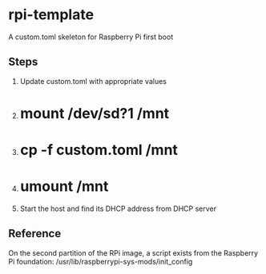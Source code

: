 # rpi-template

A custom.toml skeleton for Raspberry Pi first boot

## Steps

1. Update custom.toml with appropriate values
2. # mount /dev/sd?1 /mnt
3. # cp -f custom.toml /mnt
4. # umount /mnt
5. Start the host and find its DHCP address from DHCP server

## Reference

On the second partition of the RPi image, a script exists from
the Raspberry Pi foundation: /usr/lib/raspberrypi-sys-mods/init_config
